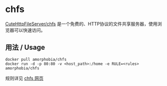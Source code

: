 # chfs
[CuteHttpFileServer/chfs](http://iscute.cn/chfs) 是一个免费的、HTTP协议的文件共享服务器，使用浏览器可以快速访问。

## 用法 / Usage
```
docker pull amorphobia/chfs
docker run -d -p 80:80 -v <host_path>:/home -e RULE=<rules> amorphobia/chfs
```
规则详见 [chfs 网页](http://iscute.cn/chfs)

